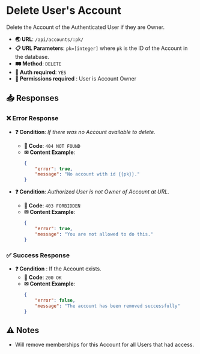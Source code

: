 # Delete User's Account

Delete the Account of the Authenticated User if they are Owner.

- **🌏 URL**: `/api/accounts/:pk/`
- **📋 URL Parameters**: `pk=[integer]` where `pk` is the ID of the Account in the database.
- **🛤️ Method**: `DELETE`
- **🔐 Auth required**: `YES`
- **🚫 Permissions required** : User is Account Owner

## 📥 Responses

### ❌ Error Response

- **❓ Condition**: *If there was no Account available to delete.*
  - **🔢 Code**: `404 NOT FOUND`
  - **✉ Content Example**:
	```json
	{
		"error": true,
		"message": "No account with id {{pk}}."
	}
	```

- **❓ Condition**: *Authorized User is not Owner of Account at URL.*
  - **🔢 Code**: `403 FORBIDDEN`
  - **✉ Content Example**:
	```json
	{
		"error": true,
		"message": "You are not allowed to do this."
	}
	```

### ✅ Success Response

- **❓ Condition** : If the Account exists.
  - **🔢 Code**: `200 OK`
  - **✉ Content Example**:
  	```json
  	{
  		"error": false,
  		"message": "The account has been removed successfully"
  	}
  	```

## ⚠️ Notes

- Will remove memberships for this Account for all Users that had access.
